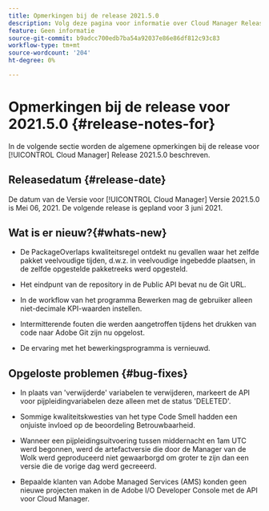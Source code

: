 ```yaml
---
title: Opmerkingen bij de release 2021.5.0
description: Volg deze pagina voor informatie over Cloud Manager Release 2021.5.0
feature: Geen informatie
source-git-commit: b9adcc700edb7ba54a92037e86e86df812c93c83
workflow-type: tm+mt
source-wordcount: '204'
ht-degree: 0%

---
```


# Opmerkingen bij de release voor 2021.5.0 {#release-notes-for}

In de volgende sectie worden de algemene opmerkingen bij de release voor [!UICONTROL Cloud Manager] Release 2021.5.0 beschreven.

## Releasedatum {#release-date}

De datum van de Versie voor [!UICONTROL Cloud Manager] Versie 2021.5.0 is Mei 06, 2021.
De volgende release is gepland voor 3 juni 2021.

## Wat is er nieuw?{#whats-new}

* De PackageOverlaps kwaliteitsregel ontdekt nu gevallen waar het zelfde pakket veelvoudige tijden, d.w.z. in veelvoudige ingebedde plaatsen, in de zelfde opgestelde pakketreeks werd opgesteld.

* Het eindpunt van de repository in de Public API bevat nu de Git URL.

* In de workflow van het programma Bewerken mag de gebruiker alleen niet-decimale KPI-waarden instellen.

* Intermitterende fouten die werden aangetroffen tijdens het drukken van code naar Adobe Git zijn nu opgelost.

* De ervaring met het bewerkingsprogramma is vernieuwd.

## Opgeloste problemen {#bug-fixes}

* In plaats van &#39;verwijderde&#39; variabelen te verwijderen, markeert de API voor pijpleidingvariabelen deze alleen met de status &#39;DELETED&#39;.

* Sommige kwaliteitskwesties van het type Code Smell hadden een onjuiste invloed op de beoordeling Betrouwbaarheid.

* Wanneer een pijpleidingsuitvoering tussen middernacht en 1am UTC werd begonnen, werd de artefactversie die door de Manager van de Wolk werd geproduceerd niet gewaarborgd om groter te zijn dan een versie die de vorige dag werd gecreeerd.

* Bepaalde klanten van Adobe Managed Services (AMS) konden geen nieuwe projecten maken in de Adobe I/O Developer Console met de API voor Cloud Manager.
